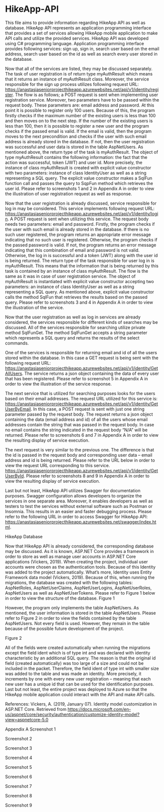 # HikeApp-API

This file aims to provide information regarding HikeApp API as well as database. HikeApp API represents an application programming interface that provides a set of services allowing HikeApp mobile application to make API calls and utilize the provided services. HikeApp API was developed using C# programming language. Application programming interface provides following services: sign up, sign in, search user based on the email address, search user based on the id as well as search every user stored in the database.

Now that all of the services are listed, they may be discussed separately. 
The task of user registration is of return type myAuthResult which means that it returns an instance of myAuthResult class. Moreover, the service responsible for the sign up process utilizes following request URL: https://anastasiaseniorprojecthikeapp.azurewebsites.net/api/v1/identity/register. The flow is as follows; a POST request is sent when implementing user registration service. Moreover, two parameters have to be passed within the request body. These parameters are: email address and password. At this point it is possible to register only 100 users. Because of this, the program firstly checks if the maximum number of the existing users is less than 100 and then moves on to the next step. If the number of the existing users is less than 100, then it is possible to register a new user and the program checks if the passed email is valid. If the email is valid, then the program moves to the next precondition and checks if the user with such email address is already stored in the database. If not, then the user registration was successful and user data is stored in the table AspNetUsers. As mentioned above, the return type of the task is myAuthResult. The object of type myAuthResult contains the following information: the fact that the action was successful, token (JWT) and user id. More precisely, the instance of class myAuthResult is created with explicit value constructor with two parameters: instance of class IdentityUser as well as a string representing a SQL query. The explicit value constructor makes a SqlFun function call and passes the query to SqpFun method which retrieves the user id. Please refer to screenshots 1 and 2 in Appendix A in order to view the illustration of user registration request as well as response. 

Now that the user registration is already discussed, service responsible for log in may be considered. This service implements following request URL:
https://anastasiaseniorprojecthikeapp.azurewebsites.net/api/v1/identity/login. A POST request is sent when utilizing this service. The request body needs two parameters: email and password. Firstly, the program checks if the user with such email is already stored in the database. If there is no such user registered, the program returns an appropriate error message indicating that no such user is registered. Otherwise, the program checks if the passed password is valid. If not, the program returns an error message indicating that this combination of email and password is not valid. Otherwise, the log in is successful and a token (JWT) along with the user id is being returned. The return type of the task responsible for user log in is myAuthResult. This means that the information that is being returned by this task is contained by an instance of class myAuthResult.
The flow is the same as it was in case of user registration service. The object of myAuthResult is instantiated with explicit value constructor accepting two parameters: an instance of class IdentityUser as well as a string representing a SQL query. As mentioned above, explicit value constructor calls the method SqlFun that retrieves the results based on the passed query. 
Please refer to screenshots 3 and 4 in Appendix A in order to view the illustration of the service.

Now that the user registration as well as log in services are already considered, the services responsible for different kinds of searches may be discussed. All of the services responsible for searching utilize private method SqlFunGet. The method SqlFunGet accepts a string parameter which represents a SQL query and returns the results of the select commands. 

One of the services is responsible for returning email and id of all the users stored within the database. In this case a GET request is being sent with the following request URL: https://anastasiaseniorprojecthikeapp.azurewebsites.net/api/v1/identity/GetAllUsers. The service returns a json object containing the data of every user that has been registered. Please refer to screenshot 5 in Appendix A in order to view the illustration of the service response.
 
The next service that is utilized for searching purposes looks for the users based on their email addresses. The request URL utilized for this service is:
https://anastasiaseniorprojecthikeapp.azurewebsites.net/api/v1/identity/GetUserByEmail.
In this case, a POST request is sent with just one string parameter passed by the request body. The request returns a json object containing the data (email address and id) of all the users whose email addresses contain the string that was passed in the request body. In case no email contains the string indicated in the request body “N/A” will be returned. Please refer to screenshots 6 and 7 in Appendix A in order to view the resulting display of service execution.

The next request is very similar to the previous one. The difference is that the id is passed in the request body and corresponding user data – email address and id is being returned. Please refer to the URL below in order to view the request URL corresponding to this service. https://anastasiaseniorprojecthikeapp.azurewebsites.net/api/v1/identity/GetUserById. Please refer to screenshots 8 and 9 in Appendix A in order to view the resulting display of service execution.

Last but not least, HikeApp API utilizes Swagger for documentation purposes. Swagger configuration allows developers to organize the services in one separate area. Moreover, it enables developers as well as testers to test the services without external software such as Postman or Insomnia. This results in an easier and faster debugging process. 
Please refer to the following URL in order to access Swagger for HikeApp API:
https://anastasiaseniorprojecthikeapp.azurewebsites.net/swagger/index.html.

HikeApp Database

Now that HikeApp API is already considered, the corresponding database may be discussed. As it is known, ASP.NET Core provides a framework in order to store as well as manage user accounts in ASP.NET Core applications (Vickers, 2019). When creating the project, individual user accounts were chosen as the authentication tools. Because of this Identity was added to the project automatically. What’s more, Identity uses Entity Framework data model (Vickers, 2019). Because of this, when running the migrations, the database was created with the following tables: AspNetRoles, AspNetUserClaims, AspNetUserLogins, AspNetUserRoles, AspNetUsers as well as AspNetUserTokens. Please refer to Figure 1 below in order to view the structure of the database.
Figure 1








However, the program only implements the table AspNetUsers. As mentioned, the user information is stored in the table AspNetUsers. Please refer to Figure 2 in order to view the fields contained by the table AspNetUsers. Not every field is used. However, they remain in the table because of the possible future development of the project.

Figure 2
 

All of the fields were created automatically when running the migrations except the field ident which is of type int and was declared with identity characteristic by an additional SQL query. The reason is that the original id field (created automatically) was too large of a size and could not be included in the packet. Therefore, the field ident of type int with smaller size was added to the table and was made an identity. More precisely, it increments by one with every new user registration – meaning that each new user has a unique id that can be used for the identification purposes. Last but not least, the entire project was deployed to Azure so that the HikeApp mobile application could interact with the API and make API calls. 


References:
Vickers, A. (2019, January 07). Identity model customization in ASP.NET Core. Retrieved from https://docs.microsoft.com/en-us/aspnet/core/security/authentication/customize-identity-model?view=aspnetcore-5.0

Appendix A
Screenshot 1
 
Screenshot 2 
 
Screenshot 3
 
Screenshot 4
 

Screenshot 5 
 
Screenshot 6
 
Screenshot 7
 
Screenshot 8 
 

Screenshot 9
 




